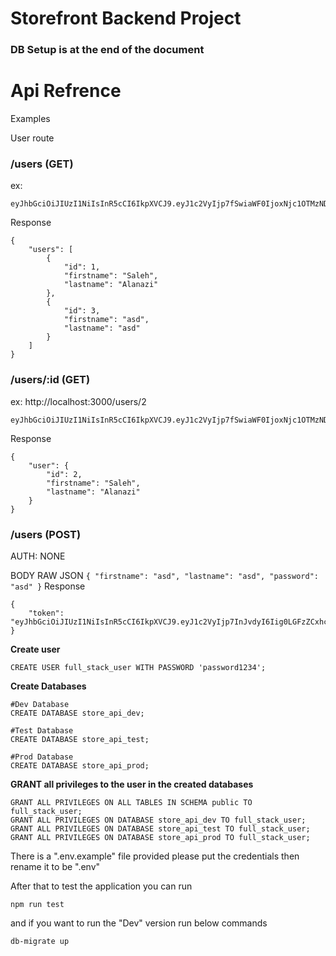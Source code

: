 # Storefront Backend Project

### DB Setup is at the end of the document


# Api Refrence

Examples 


User route
### /users (GET)
ex:
```Auth: Bearer Token 
eyJhbGciOiJIUzI1NiIsInR5cCI6IkpXVCJ9.eyJ1c2VyIjp7fSwiaWF0IjoxNjc1OTMzNDc4fQ.R673TIT6Y5LzqAPxhlbkaqXfqqNxGgL5qsbNuIeJz9s
```

Response
```
{
    "users": [
        {
            "id": 1,
            "firstname": "Saleh",
            "lastname": "Alanazi"
        },
        {
            "id": 3,
            "firstname": "asd",
            "lastname": "asd"
        }
    ]
}

```

### /users/:id (GET)
ex: http://localhost:3000/users/2
```Auth: Bearer Token 
eyJhbGciOiJIUzI1NiIsInR5cCI6IkpXVCJ9.eyJ1c2VyIjp7fSwiaWF0IjoxNjc1OTMzNDc4fQ.R673TIT6Y5LzqAPxhlbkaqXfqqNxGgL5qsbNuIeJz9s
```

Response
```
{
    "user": {
        "id": 2,
        "firstname": "Saleh",
        "lastname": "Alanazi"
    }
}
```

### /users (POST)
AUTH: NONE

BODY RAW JSON
`
{
    "firstname": "asd",
    "lastname": "asd",
    "password": "asd"
}
`
Response
```
{
    "token": "eyJhbGciOiJIUzI1NiIsInR5cCI6IkpXVCJ9.eyJ1c2VyIjp7InJvdyI6Iig0LGFzZCxhc2QpIn0sImlhdCI6MTY3NTkzNDIyOX0.wAP5JTAs0883PFS87ebDRfvUyg7oem0fYKbEOTsLtcM"
}
```

**Create user**

```shell
CREATE USER full_stack_user WITH PASSWORD 'password1234';
```

**Create Databases**

```shell
#Dev Database
CREATE DATABASE store_api_dev;

#Test Database
CREATE DATABASE store_api_test;

#Prod Database
CREATE DATABASE store_api_prod;
```

**GRANT all privileges to the user in the created databases**

```shell
GRANT ALL PRIVILEGES ON ALL TABLES IN SCHEMA public TO full_stack_user;
GRANT ALL PRIVILEGES ON DATABASE store_api_dev TO full_stack_user;
GRANT ALL PRIVILEGES ON DATABASE store_api_test TO full_stack_user;
GRANT ALL PRIVILEGES ON DATABASE store_api_prod TO full_stack_user;
```

There is a ".env.example" file provided please put the credentials then rename it to be ".env"

After that to test the application you can run

`npm run test`

and if you want to run the "Dev" version run below commands

`db-migrate up`


